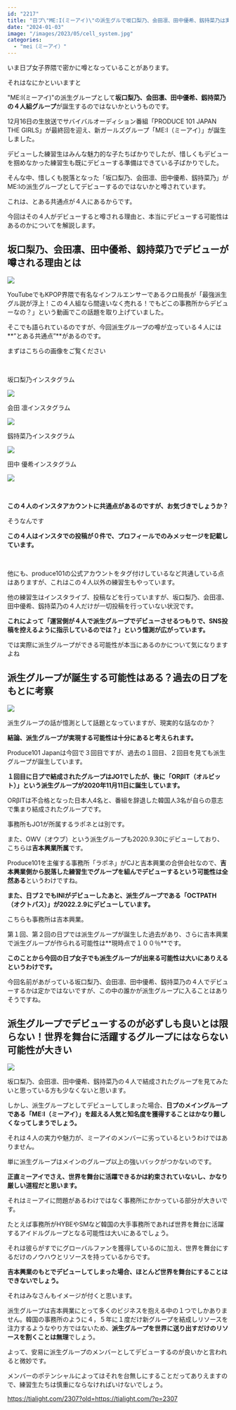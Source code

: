 ```yaml
---
id: "2217"
title: "日プ\"ME:I(ミーアイ)\"の派生グルで坂口梨乃、会田凛、田中優希、釼持菜乃は実現するのか？"
date: "2024-01-03"
image: "/images/2023/05/cell_system.jpg"
categories: 
  - "mei（ミーアイ）"
---
```


いま日プ女子界隈で密かに噂となっていることがあります。

それはなにかといいますと

"ME:I(ミーアイ)"の派生グループとして**坂口梨乃、会田凛、田中優希、釼持菜乃の４人組グループ**が誕生するのではないかというものです。

12月16日の生放送でサバイバルオーディション番組「PRODUCE 101 JAPAN THE GIRLS」が最終回を迎え、新ガールズグループ「ME:I（ミーアイ）」が誕生しました。

デビューした練習生はみんな魅力的な子たちばかりでしたが、惜しくもデビューを掴めなかった練習生も既にデビューする準備はできている子ばかりでした。

そんな中、惜しくも脱落となった「坂口梨乃、会田凛、田中優希、釼持菜乃」がME:Iの派生グループとしてデビューするのではないかと噂されています。

これは、とある共通点が４人にあるからです。

今回はその４人がデビューすると噂される理由と、本当にデビューする可能性はあるのかについてを解説します。

## 坂口梨乃、会田凛、田中優希、釼持菜乃でデビューが噂される理由とは

![](../../assets/images/2024/01/image-1.png)

YouTubeでもKPOP界隈で有名なインフルエンサーであるクロ局長が「最強派生グル説が浮上！この４人組なら間違いなく売れる！でもどこの事務所からデビューなの？」という動画でこの話題を取り上げていました。

そこでも語られているのですが、今回派生グループの噂が立っている４人には**”とある共通点”**があるのです。

まずはこちらの画像をご覧ください

 

坂口梨乃インスタグラム

![](../../assets/images/2024/01/image-2.png)

会田 凛インスタグラム

![](../../assets/images/2024/01/image-3.png)

釼持菜乃インスタグラム

![](../../assets/images/2024/01/image-4.png)

田中 優希インスタグラム

![](../../assets/images/2024/01/image-5.png)

 

**この４人のインスタアカウントに共通点があるのですが、お気づきでしょうか？**

そうなんです

**この４人はインスタでの投稿が０件で、プロフィールでのみメッセージを記載しています。**

 

他にも、produce101の公式アカウントをタグ付けしているなど共通している点はありますが、これはこの４人以外の練習生もやっています。

他の練習生はインスタライブ、投稿などを行っていますが、坂口梨乃、会田凛、田中優希、釼持菜乃の４人だけが一切投稿を行っていない状況です。

**これによって「運営側が４人で派生グループでデビューさせるつもりで、SNS投稿を控えるように指示しているのでは？」という憶測が広がっています。**

では実際に派生グループができる可能性が本当にあるのかについて気になりますよね

## 派生グループが誕生する可能性はある？過去の日プをもとに考察

![](../../assets/images/2023/05/bursting_blackhole.jpg)

派生グループの話が憶測として話題となっていますが、現実的な話なのか？

**結論、派生グループが実現する可能性は十分にあると考えられます。**

Produce101 Japanは今回で３回目ですが、過去の１回目、２回目を見ても派生グループが誕生しています。

**１回目に日プで結成されたグループはJO1でしたが、後に「ORβIT（オルビット）」という派生グループが2020年11月11日に誕生しています。**

ORβITは不合格となった日本人4名と、番組を辞退した韓国人3名が自らの意志で集まり結成されたグループです。

事務所もJO1が所属するラポネとは別です。

また、OWV（オウブ）という派生グループも2020.9.30にデビューしており、こちらは**吉本興業所属**です。

Produce101を主催する事務所「ラポネ」がCJと吉本興業の合併会社なので、**吉本興業側から脱落した練習生でグループを組んでデビューするという可能性は全然ある**というわけですね。

**また、日プ２でもINIがデビューしたあと、派生グループである「OCTPATH（オクトパス）」が2022.2.9にデビューしています。**

こちらも事務所は吉本興業。

第１回、第２回の日プでは派生グループが誕生した過去があり、さらに吉本興業で派生グループが作られる可能性は**現時点で１００％**です。

**このことから今回の日プ女子でも派生グループが出来る可能性は大いにありえるというわけです。**

今回名前があがっている坂口梨乃、会田凛、田中優希、釼持菜乃の４人でデビューするかは定かではないですが、この中の誰かが派生グループに入ることはありそうですね。

## 派生グループでデビューするのが必ずしも良いとは限らない！世界を舞台に活躍するグループにはならない可能性が大きい

![](../../assets/images/2022/08/info-red.jpg)

坂口梨乃、会田凛、田中優希、釼持菜乃の４人で結成されたグループを見てみたいと思っている方も少なくないと思います。

しかし、派生グループとしてデビューしてしまった場合、**日プのメイングループである「ME:I（ミーアイ）」を超える人気と知名度を獲得することはかなり難しくなってしまうでしょう。**

それは４人の実力や魅力が、ミーアイのメンバーに劣っているというわけではありません。

単に派生グループはメインのグループ以上の強いバックがつかないのです。

**正直ミーアイでさえ、世界を舞台に活躍できるかは約束されていないし、かなり厳しい道程だと思います。**

それはミーアイに問題があるわけではなく事務所にかかっている部分が大きいです。

たとえば事務所がHYBEやSMなど韓国の大手事務所であれば世界を舞台に活躍するアイドルグループとなる可能性は大いにあるでしょう。

それは彼らがすでにグローバルファンを獲得しているのに加え、世界を舞台にするだけのノウハウとリソースを持っているからです。

**吉本興業のもとでデビューしてしまった場合、ほとんど世界を舞台にすることはできないでしょう。**

それはみなさんもイメージが付くと思います。

派生グループは吉本興業にとって多くのビジネスを抱える中の１つでしかありません。韓国の事務所のように４，５年に１度だけ新グループを結成しリソースを注力するようなやり方ではないため、**派生グループを世界に送り出すだけのリソースを割くことは無理**でしょう。

よって、安易に派生グループのメンバーとしてデビューするのが良いかと言われると微妙です。

メンバーのポテンシャルによってはそれを台無しにすることだってありえますので、練習生たちは慎重にならなければいけないでしょう。

https://tialight.com/2307?old=https://tialight.com/?p=2307
